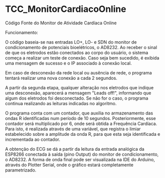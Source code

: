 # TCC_MonitorCardiacoOnline
Código Fonte do Monitor de Atividade Cardíaca Online

Funcionamento: 

O código baseia-se nas entradas LO+, LO- e SDN do monitor de condicionamento de potenciais bioelétricos, o AD8232. Ao receber o sinal de que os eletrodos estão conectados ao corpo do usuário, o sistema começa a realizar um teste de conexão. Caso seja bem sucedido, é exibida uma mensagem de sucesso e o IP associado à conexão local.

Em caso de desconexão da rede local ou ausência de rede, o programa tentará realizar uma nova conexão a cada 2 segundos.

A partir da segunda etapa, qualquer alteração nos eletrodos que indique uma desconexão, aparecerá a mensagem "Leads off!", informando que algum dos eletrodos foi desconectado. Se não for o caso, o programa continua realizando as leituras indicadas no algoritmo.

O programa conta com um contador, que auxilia no armazenamento das ondas R identificadas num período de 10 segundos. Posteriormente, esse contador será multiplicado por 6, onde será obtida a Frequência Cardíaca. Para isto, é realizada através de uma variável, que registra o limiar estabelecido sobre a amplitude da onda R, para que esta seja identificada e incrementada ao contador.

A obtenção do ECG se dá a partir da leitura da entrada analógica da ESP8266 conectada à saída (pino Output) do monitor de condicionamento, o AD8232. A forma de onda final pode ser visualizada na IDE do Arduino, através do Plotter Serial, onde o gráfico estará completamente parametrizado.
